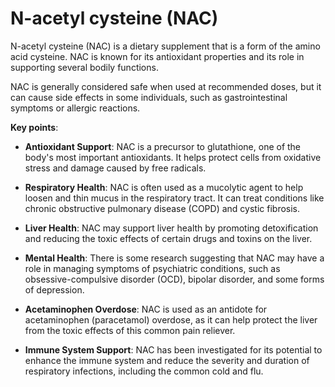 [//]: # (
source: gpt-3 + jph editing
abbr: NAC
tags: supplements
)

# N-acetyl cysteine (NAC)

N-acetyl cysteine (NAC) is a dietary supplement that is a form of the amino acid cysteine. NAC is known for its antioxidant properties and its role in supporting several bodily functions.

NAC is generally considered safe when used at recommended doses, but it can cause side effects in some individuals, such as gastrointestinal symptoms or allergic reactions.

**Key points**:

* **Antioxidant Support**: NAC is a precursor to glutathione, one of the body's most important antioxidants. It helps protect cells from oxidative stress and damage caused by free radicals.

* **Respiratory Health**: NAC is often used as a mucolytic agent to help loosen and thin mucus in the respiratory tract. It can treat conditions like chronic obstructive pulmonary disease (COPD) and cystic fibrosis.

* **Liver Health**: NAC may support liver health by promoting detoxification and reducing the toxic effects of certain drugs and toxins on the liver.

* **Mental Health**: There is some research suggesting that NAC may have a role in managing symptoms of psychiatric conditions, such as obsessive-compulsive disorder (OCD), bipolar disorder, and some forms of depression.

* **Acetaminophen Overdose**: NAC is used as an antidote for acetaminophen (paracetamol) overdose, as it can help protect the liver from the toxic effects of this common pain reliever.

* **Immune System Support**: NAC has been investigated for its potential to enhance the immune system and reduce the severity and duration of respiratory infections, including the common cold and flu.
